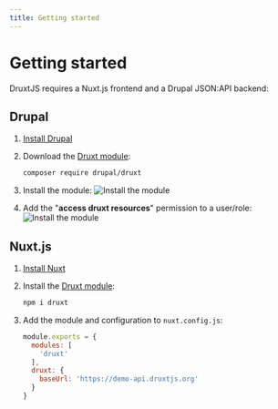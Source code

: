 ```yaml
---
title: Getting started
---
```


# Getting started

DruxtJS requires a Nuxt.js frontend and a Drupal JSON:API backend:

## Drupal

1. [Install Drupal](https://www.drupal.org/docs/installing-drupal)

2. Download the [Druxt module](https://www.drupal.org/project/druxt):

    ```sh
    composer require drupal/druxt
    ```

3. Install the module:
   ![Install the module](./images/drupal-install.png)

4. Add the "**access druxt resources**" permission to a user/role:
   ![Install the module](./images/drupal-permissions.png)


## Nuxt.js

1. [Install Nuxt](https://nuxtjs.org/guide/installation/)

2. Install the [Druxt module](http://npmjs.com/package/druxt):

    ```sh
    npm i druxt
    ```

3. Add the module and configuration to `nuxt.config.js`:

    ```js
    module.exports = {
      modules: [
        'druxt'
      ],
      druxt: {
        baseUrl: 'https://demo-api.druxtjs.org'
      }
    }
    ```
